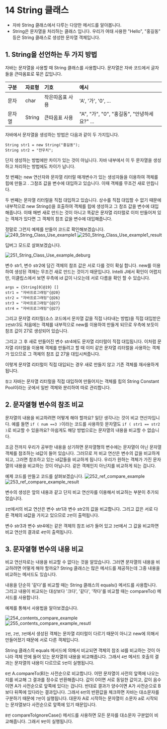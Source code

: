 # 14 String 클래스 
- 자바 String 클래스에서 다루는 다양한 메서드를 알아봅니다. 
- String은 문자열을 처리하는 클래스 입니다. 우리가 여태 사용한 "Hello", "홍길동" 등은 String 클래스로 생성한 문자열 객체입니다.

## 1. String을 선언하는 두 가지 방법 
자바는 문자열을 사용할 때 String 클래스를 사용합니다. 문자열은 자바 코드에서 글자들을 큰따옴표로 묶은 값입니다.

| 구분 | 자료형 | 기호 | 예시 |
|:---|:---|:---|:---|
| 문자 | char | 작은따옴표 사용 | 'A', '가', '0', ... |
| 문자열 | String | 큰따옴표 사용 | "A", "가", "0", "홍길동", "안녕하세요?" ... |

자바에서 문자열을 생성하는 방법은 다음과 같이 두 가지입니다.

```
String str1 = new String("홍길동");
String str2 = "전우치";
```

단지 생성하는 방법에만 차이가 있는 것이 아닙니다. 자바 내부에서 이 두 문자열을 생성하고 처리하는 방법에도 차이가 납니다. 

첫 번째는 new 연산자와 문자열 리터럴 매개변수가 있는 생성자들을 이용하여 객체를 힙에 만들고 . 그참조 값을 변수에 대입하고 있습니다. 이때 객체를 무조건 새로 만듭니다. 

두 번째는 문자열 리터럴을 직접 대입하고 있습니다. 상수를 직접 대입할 수 없기 때문에 내부적으로 new String()을 호출하여 객체를 힙에 생성하고 그 참조 값을 변수에 대입해줍니다. 이때 매번 새로 만드는 것이 아니고 똑같은 문자열 리터럴로 이미 만들어져 있는 객체가 있다면 그 객체의 참조 값을 변수에 대입해줍니다. 

정말로 그런지 예제를 만들어 코드로 확인해보겠습니다. 
![249_String_Class_Use_example1](https://github.com/user-attachments/assets/93ce5d04-996f-4b14-91d0-f0a1d07ffc07)
![250_String_Class_Use_example1_result](https://github.com/user-attachments/assets/0769417d-bb43-4f3f-8bba-f5e0c8f40027)

딥버그 모드로 살펴보겠습니다. 

![251_String_Class_Use_example_deburg](https://github.com/user-attachments/assets/787b64ee-810d-411e-92a1-3f47fb9831dd)

변수 str1, 변수 str2에 담긴 객체의 참조 값은 서로 다를 것이 확실 합니다. new를 이용하여 생성된 객체는 무조건 새로 만드는 것이기 때문입니다. Intelli J에서 확인이 어렵지만, 이클립스에서 보면 우측에 id 값이 나오는데 서로 다름을 확인 할 수 있습니다. 

```
args = {String[0]@19} []
str1 = "자바프로그래밍"{@20}
str2 = "자바프로그래밍"{@26}
str3 = "자바프로그래밍"{@27}
str4 = "자바프로그래밍"{@27}
```

그리고 문자열 리터럴(소스 코드에서 문자열 값을 직접 나타내는 방법)을 직접 대입받은 `1번`str3도 처음에는 객체를 내부적으로 new를 이용하여 만들게 되므로 우측에 보듯이 참조 값이 27로 생성되어 있습니다. 

그리고 그 후 새로 만들어진 변수 str4에도 문자열 리터럴이 직접 대입됩니다. 이처럼 문자열 리터럴을 이용해 객체를 만들려고 할 때 이미 같은 문자열 리터럴을 사용하는 객체가 있으므로 그 객체의 참조 값 27을 대입시켜줍니다. 

이렇게 문자열 리터럴이 직접 대입되는 경우 새로 만들지 않고 기존 객체를 재사용하게 됩니다.

`참고` 자바는 문자열 리터럴을 직접 대입하여 만들어지는 객체를 힙의 String Constant Pool이라는 곳에서 일반 객체와 분리하여 따로 관리합니다. 

## 2. 문자열형 변수의 참조 비교
문자열의 내용을 비교하려면 어떻게 해야 할까요? 일단 생각나는 것이 비교 연산자입니다. 예를 들면 `if ( num ==3 )`이라는 코드를 사용하듯 문자열도 `if ( str1 == str2 )`로 비교할 수 있을까요? 아쉽게도 해당 방법으로는 문자열의 내용을 비교할 수 없습니다. 

조금 전까지 우리가 공부한 내용을 상기하면 문자열형의 변수에는 문자열이 아닌 문자열 객체를 참조하는 id값이 들어 있습니다. 그러므로 저 비교 연산은 변수의 값을 비교하게 되고, 그러면 참조하고 있는 id값들을 비교하게 됩니다. 우리가 원하는 객체가 가진 문자열의 내용을 비교하는 것이 아닙니다. 같은 객체인지 아닌지를 비교하게 되는 겁니다. 

예제 코드를 만들고 코드를 살펴보겠습니다. 
![252_ref_compare_example](https://github.com/user-attachments/assets/a23a5787-de86-4622-8aa6-de94b24f1147)
![253_ref_compare_example_result](https://github.com/user-attachments/assets/c30ac1f2-e3f3-48a4-8c64-1ecbe5395746)

변수의 생성은 앞의 내용과 같고 단지 비교 연산자를 이용해서 비교하는 부분이 추가되었습니다. 

`1번`에서의 비교 연산은 변수 str1과 변수 str2의 값을 비교합니다. 그리고 값은 서로 다른 객체의 id값을 가지고 있으므로 `2번`이 출력됩니다. 

변수 str3과 변수 str4에는 같은 객체의 참조 id가 들어 있고 `3번`에서 그 값을 비교하면 비교 연산의 결과로 `4번`이 출력됩니다. 

## 3. 문자열형 변수의 내용 비교
비교 연산자로는 내용을 비교할 수 없다는 것을 알았습니다. 그러면 문자열의 내용을 비교하려면 어떻게 해야 할까요? String 클래스는 많은 메서드를 제공하는데 그중 내용을 비교하는 메서드도 있습니다. 

내용을 단순히 '같다'를 비교할 때는 String 클래스의 equals() 메서드를 사용합니다. 그리고 내용이 비교되는 대상보다 '크다', '같다', '작다'를 비교할 때는 compareTo() 메서드를 사용합니다.

예제를 통해서 사용법을 알아보겠습니다. 

![254_contents_compare_example](https://github.com/user-attachments/assets/6a8d2fbe-cc1c-4432-9a97-e8e88ecf1ea6)
![255_contents_compare_example_resutl](https://github.com/user-attachments/assets/b1c08c89-9334-417d-9a3e-8592e07065c0)

`1번`, `2번`, `3번`에서 생성된 객체는 문자열 리터럴이 다르기 때문이 아니고 new에 의해서 만들어졌기 때문에 서로 다른 객체입니다. 

String 클래스의 equals 메서드에 의해서 비교되면 객체의 참조 id를 비교하는 것이 아니라 객체 안에 들어 있는 문자열의 내용을 비교해줍니다. 그래서 `4번` 메서드 호출의 결과는 문자열의 내용이 다르므로 `5번`이 실행됩니다.

`6번` A.compareTo(B)는 사전순으로 비교합니다. 어떤 문자열이 사전의 앞쪽에 나오는지를 비교해 그 결과를 정수로 반환해줍니다. 값이 0이면 서로 동일한 값이고, 값이 음수이면 A가 사전순으로 앞쪽에 있다는 겁니다. 반대로 결과가 양수이면 A가 사전순으로 B보다 뒤쪽에 있다라는 결과입니다. 그래서 `6번`의 반환값을 체크하면 자바는 대소문자를 구분하기 때문에 `7번`이 실행됩니다. 대문자 A로 시작하는 문자열이 소문자 a로 시작되는 문자열보다 사전순으로 앞쪽에 있기 때문입니다. 

`8번` compareToIgnoreCase() 메서드를 사용하면 모든 문자를 대소문자 구분없이 비교해줍니다. 그래서 `9번`이 실행됩니다. 
